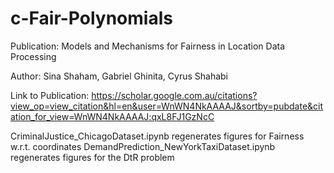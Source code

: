 # c-Fair-Polynomials
Publication: Models and Mechanisms for Fairness in Location Data Processing

Author: Sina Shaham, Gabriel Ghinita, Cyrus Shahabi

Link to Publication: https://scholar.google.com.au/citations?view_op=view_citation&hl=en&user=WnWN4NkAAAAJ&sortby=pubdate&citation_for_view=WnWN4NkAAAAJ:qxL8FJ1GzNcC


CriminalJustice_ChicagoDataset.ipynb regenerates figures for Fairness w.r.t. coordinates
DemandPrediction_NewYorkTaxiDataset.ipynb regenerates figures for the DtR problem 
